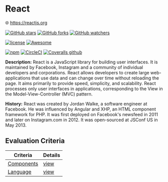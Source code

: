 # React

:globe_with_meridians: https://reactjs.org

[![GitHub stars](https://img.shields.io/github/stars/facebook/react.svg?style=social&label=Stars)]()
[![GitHub forks](https://img.shields.io/github/forks/facebook/react.svg?style=social&label=Fork)]()
[![GitHub watchers](https://img.shields.io/github/watchers/facebook/react.svg?style=social&label=Watch)]()

[![license](https://img.shields.io/github/license/facebook/react.svg)]()
[![Awesome](https://awesome.re/badge.svg)](https://github.com/enaqx/awesome-react)

[![npm](https://img.shields.io/npm/v/react.svg)]()
[![CircleCI](https://img.shields.io/circleci/project/github/facebook/react.svg)]()
[![Coveralls github](https://img.shields.io/coveralls/github/facebook/react.svg)]()

**Description:** React is a JavaScript library for building user interfaces. It is maintained by Facebook, Instagram and a community of individual developers and corporations. React allows developers to create large web-applications that use data and can change over time without reloading the page. It aims primarily to provide speed, simplicity, and scalability. React processes only user interfaces in applications, corresponding to the View in the Model-View-Controller (MVC) pattern.

**History:** React was created by Jordan Walke, a software engineer at Facebook. He was influenced by Angular and XHP, an HTML component framework for PHP. It was first deployed on Facebook's newsfeed in 2011 and later on Instagram.com in 2012. It was open-sourced at JSConf US in May 2013.

## Evaluation Criteria

| Criteria                              | Details                   |
| ------------------------------------- | ------------------------- |
| [Components](/criteria/components.md) | [view](/react/components) |
| [Language](/criteria/languages.md)    | [view](/react/languages)  |